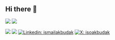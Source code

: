 ## Hi there 👋

<!--
Here are some ideas to get you started:

- 🔭 I’m currently working on ...
- 🌱 I’m currently learning ...
- 👯 I’m looking to collaborate on ...
- 🤔 I’m looking for help with ...
- 💬 Ask me about ...
- 📫 How to reach me: ...
- 😄 Pronouns: ...
- ⚡ Fun fact: ...
-->
![](https://github-readme-stats.vercel.app/api?include_all_commits=true&hide_title=true&username=ismailakbudak&count_private=true&show_icons=true&theme=graywhite) ![](https://github-readme-stats.vercel.app/api/top-langs/?username=ismailakbudak&layout=compact)

[![](https://img.shields.io/badge/About-ismailakbudak.com-blue?link=https://ismailakbudak.com/about)](https://ismailakbudak.com/about)
[![](https://img.shields.io/badge/Blog-ismailakbudak.com-blue?link=https://ismailakbudak.com)](https://ismailakbudak.com)
[![Linkedin: ismailakbudak](https://img.shields.io/badge/Linkedin-ismailakbudak-blue?link=https://www.linkedin.com/in/ismailakbudak)](https://www.linkedin.com/in/ismailakbudak)
[![X: isoakbudak](https://img.shields.io/badge/X-isoakbudak-blue?link=https://www.twitter.com/isoakbudak)](https://www.twitter.com/isoakbudak)

